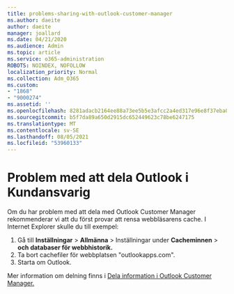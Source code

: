 ```yaml
---
title: problems-sharing-with-outlook-customer-manager
ms.author: daeite
author: daeite
manager: joallard
ms.date: 04/21/2020
ms.audience: Admin
ms.topic: article
ms.service: o365-administration
ROBOTS: NOINDEX, NOFOLLOW
localization_priority: Normal
ms.collection: Adm_O365
ms.custom:
- "1868"
- "9000274"
ms.assetid: ''
ms.openlocfilehash: 8281adacb2164ee88a73ee5b5e3afcc2a4ed317e96e8f37eba0d068c2792bfdd
ms.sourcegitcommit: b5f7da89a650d2915dc652449623c78be6247175
ms.translationtype: MT
ms.contentlocale: sv-SE
ms.lasthandoff: 08/05/2021
ms.locfileid: "53960133"
---
```

# <a name="problems-sharing-with-outlook-customer-manager"></a>Problem med att dela Outlook i Kundansvarig

Om du har problem med att dela med Outlook Customer Manager rekommenderar vi att du först provar att rensa webbläsarens cache. I Internet Explorer skulle du till exempel:

1. Gå till **Inställningar**  >  **Allmänna** > Inställningar under **Cacheminnen**  >  **och databaser för webbhistorik.**
2. Ta bort cachefiler för webbplatsen "outlookapps.com".
3. Starta om Outlook.

Mer information om delning finns i [Dela information i Outlook Customer Manager.](https://techcommunity.microsoft.com/t5/outlook-blog/sharing-how-to-keep-your-colleagues-in-the-loop/ba-p/35710)